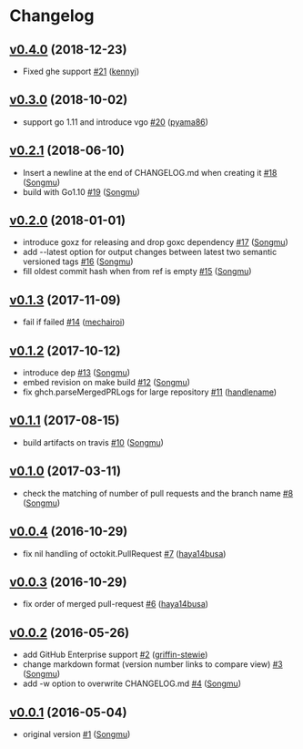 # Changelog

## [v0.4.0](https://github.com/Songmu/ghch/compare/v0.3.0...v0.4.0) (2018-12-23)

* Fixed ghe support [#21](https://github.com/Songmu/ghch/pull/21) ([kennyj](https://github.com/kennyj))

## [v0.3.0](https://github.com/Songmu/ghch/compare/v0.2.1...v0.3.0) (2018-10-02)

* support go 1.11 and introduce vgo [#20](https://github.com/Songmu/ghch/pull/20) ([pyama86](https://github.com/pyama86))

## [v0.2.1](https://github.com/Songmu/ghch/compare/v0.2.0...v0.2.1) (2018-06-10)

* Insert a newline at the end of CHANGELOG.md when creating it [#18](https://github.com/Songmu/ghch/pull/18) ([Songmu](https://github.com/Songmu))
* build with Go1.10 [#19](https://github.com/Songmu/ghch/pull/19) ([Songmu](https://github.com/Songmu))

## [v0.2.0](https://github.com/Songmu/ghch/compare/v0.1.3...v0.2.0) (2018-01-01)

* introduce goxz for releasing and drop goxc dependency [#17](https://github.com/Songmu/ghch/pull/17) ([Songmu](https://github.com/Songmu))
* add --latest option for output changes between latest two semantic versioned tags [#16](https://github.com/Songmu/ghch/pull/16) ([Songmu](https://github.com/Songmu))
* fill oldest commit hash when from ref is empty [#15](https://github.com/Songmu/ghch/pull/15) ([Songmu](https://github.com/Songmu))

## [v0.1.3](https://github.com/Songmu/ghch/compare/v0.1.2...v0.1.3) (2017-11-09)

* fail if failed [#14](https://github.com/Songmu/ghch/pull/14) ([mechairoi](https://github.com/mechairoi))

## [v0.1.2](https://github.com/Songmu/ghch/compare/v0.1.1...v0.1.2) (2017-10-12)

* introduce dep [#13](https://github.com/Songmu/ghch/pull/13) ([Songmu](https://github.com/Songmu))
* embed revision on make build [#12](https://github.com/Songmu/ghch/pull/12) ([Songmu](https://github.com/Songmu))
* fix ghch.parseMergedPRLogs for large repository [#11](https://github.com/Songmu/ghch/pull/11) ([handlename](https://github.com/handlename))

## [v0.1.1](https://github.com/Songmu/ghch/compare/v0.1.0...v0.1.1) (2017-08-15)

* build artifacts on travis [#10](https://github.com/Songmu/ghch/pull/10) ([Songmu](https://github.com/Songmu))

## [v0.1.0](https://github.com/Songmu/ghch/compare/v0.0.4...v0.1.0) (2017-03-11)

* check the matching of number of pull requests and the branch name [#8](https://github.com/Songmu/ghch/pull/8) ([Songmu](https://github.com/Songmu))

## [v0.0.4](https://github.com/Songmu/ghch/compare/v0.0.3...v0.0.4) (2016-10-29)

* fix nil handling of octokit.PullRequest [#7](https://github.com/Songmu/ghch/pull/7) ([haya14busa](https://github.com/haya14busa))

## [v0.0.3](https://github.com/Songmu/ghch/compare/v0.0.2...v0.0.3) (2016-10-29)

* fix order of merged pull-request [#6](https://github.com/Songmu/ghch/pull/6) ([haya14busa](https://github.com/haya14busa))

## [v0.0.2](https://github.com/Songmu/ghch/compare/v0.0.1...v0.0.2) (2016-05-26)

* add GitHub Enterprise support [#2](https://github.com/Songmu/ghch/pull/2) ([griffin-stewie](https://github.com/griffin-stewie))
* change markdown format (version number links to compare view) [#3](https://github.com/Songmu/ghch/pull/3) ([Songmu](https://github.com/Songmu))
* add -w option to overwrite CHANGELOG.md [#4](https://github.com/Songmu/ghch/pull/4) ([Songmu](https://github.com/Songmu))

## [v0.0.1](https://github.com/Songmu/ghch/releases/tag/v0.0.1) (2016-05-04)

* original version [#1](https://github.com/Songmu/ghch/pull/1) ([Songmu](https://github.com/Songmu))
